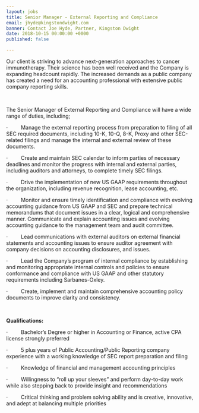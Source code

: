 ```yaml
---
layout: jobs
title: Senior Manager - External Reporting and Compliance
email: jhyde@kingstondwight.com
banner: Contact Joe Hyde, Partner, Kingston Dwight
date: 2018-10-15 00:00:00 +0000
published: false

---
```

Our client is striving to advance next-generation approaches to cancer immunotherapy. Their science has been well received and the Company is expanding headcount rapidly. The increased demands as a public company has created a need for an accounting professional with extensive public company reporting skills.

 

The Senior Manager of External Reporting and Compliance will have a wide range of duties, including;

·         Manage the external reporting process from preparation to filing of all SEC required documents, including 10-K, 10-Q, 8-K, Proxy and other SEC-related filings and manage the internal and external review of these documents. 

·         Create and maintain SEC calendar to inform parties of necessary deadlines and monitor the progress with internal and external parties, including auditors and attorneys, to complete timely SEC filings. 

·         Drive the implementation of new US GAAP requirements throughout the organization, including revenue recognition, lease accounting, etc. 

·         Monitor and ensure timely identification and compliance with evolving accounting guidance from US GAAP and SEC and prepare technical memorandums that document issues in a clear, logical and comprehensive manner. Communicate and explain accounting issues and evolving accounting guidance to the management team and audit committee. 

·         Lead communications with external auditors on external financial statements and accounting issues to ensure auditor agreement with company decisions on accounting disclosures, and issues. 

·         Lead the Company’s program of internal compliance by establishing and monitoring appropriate internal controls and policies to ensure conformance and compliance with US GAAP and other statutory requirements including Sarbanes-Oxley. 

·         Create, implement and maintain comprehensive accounting policy documents to improve clarity and consistency. 

 

**Qualifications:**

·         Bachelor’s Degree or higher in Accounting or Finance, active CPA license strongly preferred 

·         5 plus years of Public Accounting/Public Reporting company experience with a working knowledge of SEC report preparation and filing 

·         Knowledge of financial and management accounting principles 

·         Willingness to “roll up your sleeves” and perform day-to-day work while also stepping back to provide insight and recommendations 

·         Critical thinking and problem solving ability and is creative, innovative, and adept at balancing multiple priorities 